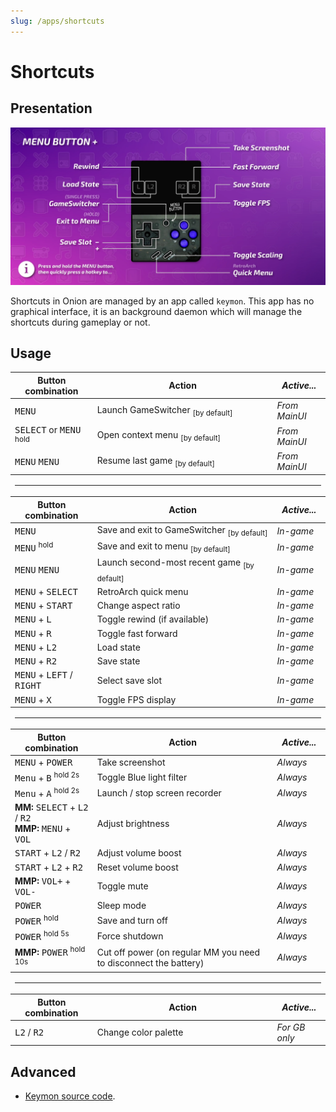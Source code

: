 ```yaml
---
slug: /apps/shortcuts
---
```


# Shortcuts

## Presentation

![](./assets/shortcuts.webp)

Shortcuts in Onion are managed by an app called `keymon`. This app has no graphical interface, it is an background daemon which will manage the shortcuts during gameplay or not.

## Usage



<table align="center">
    <thead>
        <tr>
            <th>Button combination</th>
            <th>Action</th>
            <th><em>Active...</em></th>
        </tr>
    </thead>
    <tbody>
        <tr>
            <td><kbd>MENU</kbd></td>
            <td>Launch GameSwitcher <sub>[by default]</sub></td>
            <td><em>From MainUI</em></td>
        </tr>
        <tr>
            <td><kbd>SELECT</kbd> or <kbd>MENU</kbd> <sup>hold</sup></td>
            <td>Open context menu <sub>[by default]</sub></td>
            <td><em>From MainUI</em></td>
        </tr>
        <tr>
            <td><kbd>MENU</kbd> <kbd>MENU</kbd></td>
            <td>Resume last game <sub>[by default]</sub></td>
            <td><em>From MainUI</em></td>
        </tr>
    </tbody>
    <tr class="table-separator">
        <td colspan="3">
            <hr />
        </td>
    </tr>
    <thead>
        <tr>
            <th>Button combination</th>
            <th>Action</th>
            <th><em>Active...</em></th>
        </tr>
    </thead>
    <tbody>
        <tr>
            <td><kbd>MENU</kbd></td>
            <td>Save and exit to GameSwitcher <sub>[by default]</sub></td>
            <td><em>In-game</em></td>
        </tr>
        <tr>
            <td><kbd>MENU</kbd> <sup>hold</sup></td>
            <td>Save and exit to menu <sub>[by default]</sub></td>
            <td><em>In-game</em></td>
        </tr>
        <tr>
            <td><kbd>MENU</kbd> <kbd>MENU</kbd></td>
            <td>Launch second-most recent game <sub>[by default]</sub></td>
            <td><em>In-game</em></td>
        </tr>
        <tr>
            <td><kbd>MENU</kbd> + <kbd>SELECT</kbd></td>
            <td>RetroArch quick menu</td>
            <td><em>In-game</em></td>
        </tr>
        <tr>
            <td><kbd>MENU</kbd> + <kbd>START</kbd></td>
            <td>Change aspect ratio</td>
            <td><em>In-game</em></td>
        </tr>
        <tr>
            <td><kbd>MENU</kbd> + <kbd>L</kbd></td>
            <td>Toggle rewind (if available)</td>
            <td><em>In-game</em></td>
        </tr>
        <tr>
            <td><kbd>MENU</kbd> + <kbd>R</kbd></td>
            <td>Toggle fast forward</td>
            <td><em>In-game</em></td>
        </tr>
        <tr>
            <td><kbd>MENU</kbd> + <kbd>L2</kbd></td>
            <td>Load state</td>
            <td><em>In-game</em></td>
        </tr>
        <tr>
            <td><kbd>MENU</kbd> + <kbd>R2</kbd></td>
            <td>Save state</td>
            <td><em>In-game</em></td>
        </tr>
        <tr>
            <td><kbd>MENU</kbd> + <kbd>LEFT</kbd> / <kbd>RIGHT</kbd></td>
            <td>Select save slot</td>
            <td><em>In-game</em></td>
        </tr>
        <tr>
            <td><kbd>MENU</kbd> + <kbd>X</kbd></td>
            <td>Toggle FPS display</td>
            <td><em>In-game</em></td>
        </tr>
    </tbody>
    <tr class="table-separator">
        <td colspan="3">
            <hr />
        </td>
    </tr>
    <thead>
        <tr>
            <th>Button combination</th>
            <th>Action</th>
            <th><em>Active...</em></th>
        </tr>
    </thead>
    <tbody>
        <tr>
            <td><kbd>MENU</kbd> + <kbd>POWER</kbd></td>
            <td>Take screenshot</td>
            <td><em>Always</em></td>
        </tr>
        <tr>
            <td><kbd>Menu</kbd> + <kbd>B</kbd> <sup>hold 2s</sup></td>
            <td>Toggle Blue light filter</td>
            <td><em>Always</em></td>
        </tr>
        <tr>
            <td><kbd>Menu</kbd> + <kbd>A</kbd> <sup>hold 2s</sup></td>
            <td>Launch / stop screen recorder</td>
            <td><em>Always</em></td>
        </tr>
        <tr>
            <td><b>MM:</b> <kbd>SELECT</kbd> + <kbd>L2</kbd> / <kbd>R2</kbd><br /><b>MMP:</b> <kbd>MENU</kbd> +
                <kbd>VOL</kbd></td>
            <td>Adjust brightness</td>
            <td><em>Always</em></td>
        </tr>
        <tr>
            <td><kbd>START</kbd> + <kbd>L2</kbd> / <kbd>R2</kbd></td>
            <td>Adjust volume boost</td>
            <td><em>Always</em></td>
        </tr>
        <tr>
            <td><kbd>START</kbd> + <kbd>L2</kbd> + <kbd>R2</kbd></td>
            <td>Reset volume boost</td>
            <td><em>Always</em></td>
        </tr>
        <tr>
            <td><b>MMP:</b> <kbd>VOL+</kbd> + <kbd>VOL-</kbd></td>
            <td>Toggle mute</td>
            <td><em>Always</em></td>
        </tr>
        <tr>
            <td><kbd>POWER</kbd></td>
            <td>Sleep mode</td>
            <td><em>Always</em></td>
        </tr>
        <tr>
            <td><kbd>POWER</kbd> <sup>hold</sup></td>
            <td>Save and turn off</td>
            <td><em>Always</em></td>
        </tr>
        <tr>
            <td><kbd>POWER</kbd> <sup>hold 5s</sup></td>
            <td>Force shutdown</td>
            <td><em>Always</em></td>
        </tr>
        <tr>
            <td><b>MMP:</b> <kbd>POWER</kbd> <sup>hold 10s</sup></td>
            <td>Cut off power (on regular MM you need to disconnect the battery)</td>
            <td><em>Always</em></td>
        </tr>
    </tbody>
    <tr class="table-separator">
        <td colspan="3">
            <hr />
        </td>
    </tr>
    <thead>
        <tr>
            <th>Button combination</th>
            <th>Action</th>
            <th><em>Active...</em></th>
        </tr>
    </thead>
    <tbody>
        <tr>
            <td><kbd>L2</kbd> / <kbd>R2</kbd></td>
            <td>Change color palette</td>
            <td><em>For GB only</em></td>
        </tr>
    </tbody>
</table>

## Advanced

- [Keymon source code](https://github.com/OnionUI/Onion/blob/main/src/keymon/keymon.c).